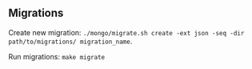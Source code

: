 ## Migrations
Create new migration: `./mongo/migrate.sh create -ext json -seq -dir path/to/migrations/ migration_name`.

Run migrations: `make migrate`
